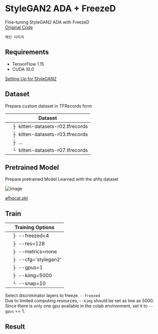 # StyleGAN2 ADA + FreezeD
Fine-tuning StyleGAN2 ADA with FreezeD  
[Original Code](https://github.com/NVlabs/stylegan2-ada)  
```
메인 이미지
```

## Requirements
- TensorFlow 1.15
- CUDA 10.0

[Setting Up  for StyleGAN2](https://github.com/noooey/AntiAginGAN-for-Cat/blob/main/setup/SettingUp_for_StyleGAN2_tf.ipynb)

## Dataset
Prepare custom dataset in TFRecords form  

| Dataset |
| ------- |
| &ensp;&ensp;&boxvr;&nbsp; kitten-datasets-r02.tfrecords |
| &ensp;&ensp;&boxvr;&nbsp; kitten-datasets-r03.tfrecords |
| &ensp;&ensp;&boxvr;&nbsp; ... |
| &ensp;&ensp;&boxur;&nbsp; kitten-datasets-r07.tfrecords |

## Pretrained Model
Prepare pretrained Model  Learned with the ahfq dataset  


![image](https://user-images.githubusercontent.com/66217855/211147695-8abe6ea6-f656-4bd4-86ee-40c1add4b555.png)

[afhqcat.pkl](https://nvlabs-fi-cdn.nvidia.com/stylegan2-ada/pretrained/afhqcat.pkl)

## Train

| Training Options |  
| ----------  |
| &ensp;&ensp;&boxvr;&nbsp; --freezed=4  |
| &ensp;&ensp;&boxvr;&nbsp; --res=128  |
| &ensp;&ensp;&boxvr;&nbsp; --metrics=none  |
| &ensp;&ensp;&boxvr;&nbsp; --cfg='stylegan2' |
| &ensp;&ensp;&boxvr;&nbsp; --gpus=1  |
| &ensp;&ensp;&boxvr;&nbsp; --kimg=5000  |
| &ensp;&ensp;&boxur;&nbsp; --snap=10  |


Select discriminator layers to freeze. `--freezed`  
Due to limited computing resources, `--kimg` should be set as low as 5000.  
Since there is only one gpu available in the colab environment, set it to `--gpus` == 1.  

## Result
